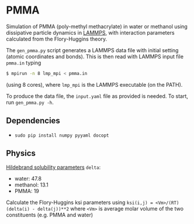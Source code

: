 # PMMA

Simulation of PMMA (poly-methyl methacrylate) in water or methanol 
using dissipative particle dynamics in [LAMMPS](http://lammps.sandia.gov),
with interaction parameters calculated from the Flory-Huggins theory.

The `gen_pmma.py` script generates a LAMMPS data file with initial setting (atomic coordinates
and bonds). This is then read with LAMMPS input file `pmma.in` typing 
```bash
$ mpirun -n 8 lmp_mpi < pmma.in
``` 
(using 8 cores), where `lmp_mpi` is the LAMMPS executable (on the PATH).

To produce the data file, the `input.yaml` file as provided is needed.
To start, run `gen_pmma.py -h`.


## Dependencies
* `sudo pip install numpy pyyaml docopt`


## Physics
[Hildebrand solubility parameters](https://en.wikipedia.org/wiki/Hildebrand_solubility_parameter) `delta`:
* water: 47.8
* methanol: 13.1
* PMMA: 19

Calculate the Flory-Huggins ksi parameters using
`ksi(i,j) = <Vm>/(RT) (delta(i) - delta(j))**2`
where `<Vm>` is average molar volume of the two constituents (e.g. PMMA and water)
